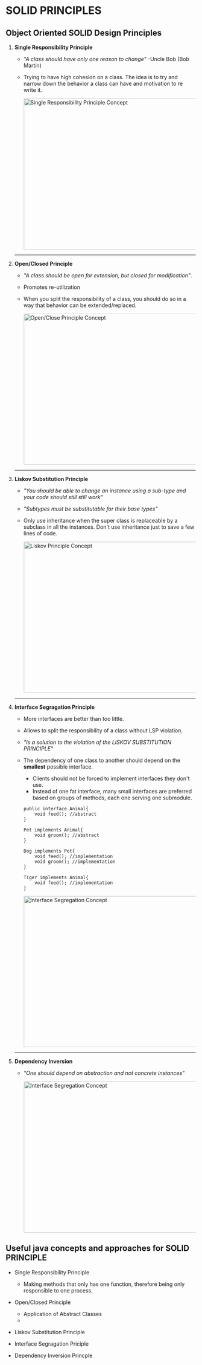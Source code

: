 # SOLID PRINCIPLES 
## Object Oriented SOLID Design Principles
1. **Single Responsibility Principle** 
    * *"A class should have only one reason to change"* -Uncle Bob (Bob Martin)
    * Trying to have high cohesion on a class. The idea is to try and narrow down the behavior a class can have and motivation to re write it.
    
        <img src="/home/irvin_gil/Documents/NOTEfiles/Week3OOP/MarkDownImageSource/Screenshot from 2022-07-27 07-51-39.png" alt="Single Responsibility Principle Concept" style="height: 400px; width:800px;"/>

    ------
2. **Open/Closed Principle** 
    * *"A class should be open for extension, but closed for modification"*.
    * Promotes re-utilization
    * When you split the responsibility of a class, you should do so in a way that behavior can be extended/replaced.

         <img src="/home/irvin_gil/Documents/NOTEfiles/Week3OOP/MarkDownImageSource/Screenshot from 2022-07-27 07-54-54.png" alt="Open/Close Principle Concept" style="height: 400px; width:800px;"/>
    ------
3. **Liskov Substitution Principle**
    * *"You should be able to change an instance using a sub-type and your code should still still work"*
    * *"Subtypes must be substitutable for their base types"*
    * Only use inheritance when the super class is replaceable by a subclass in all the instances. Don't use inheritance just to save a few lines  of code.

    
        <img src="/home/irvin_gil/Documents/NOTEfiles/Week3OOP/MarkDownImageSource/Screenshot from 2022-07-27 08-04-21.png" alt="Liskov Principle Concept" style="height: 400px; width:800px;"/>
    ------
4. **Interface Segragation Principle**
    * More interfaces are better than too little.
    * Allows to split the responsibility of a class without LSP violation.
    * *"Is a solution to the violation of the LISKOV SUBSTITUTION PRINCIPLE"*
    * The dependency of one class  to another should depend on the **smallest** possible interface.
        - Clients should not be forced to implement interfaces they don't use.
        - Instead of one fat interface, many small interfaces are preferred based on groups of methods, each one serving one submodule.

        ```
        public interface Animal{
            void feed(); //abstract
        }

        Pet implements Animal{
            void groom(); //abstract
        }

        Dog implements Pet{
            void feed(); //implementation
            void groom(); //implementation
        }

        Tiger implements Animal{
            void feed(); //implementation
        }

        ```
    

        <img src="/home/irvin_gil/Documents/NOTEfiles/Week3OOP/MarkDownImageSource/Screenshot from 2022-07-27 08-09-01.png" alt="Interface Segregation Concept" style="height: 400px; width:800px;"/>
    ------
5. **Dependency Inversion**
    * *"One should depend on abstraction and not concrete instances"*

         <img src="/home/irvin_gil/Documents/NOTEfiles/Week3OOP/MarkDownImageSource/Screenshot from 2022-07-27 08-11-24.png" alt="Interface Segregation Concept" style="height: 400px; width:800px;"/>


## Useful java concepts and approaches for SOLID PRINCIPLE
* Single Responsibility Principle
    - Making methods that only has one function, therefore being only responsible to one process.

* Open/Closed Principle
    - Application of Abstract Classes
    - 


* Liskov Substitution Principle


* Interface Segragation Priciple


* Dependency Inversion Princple